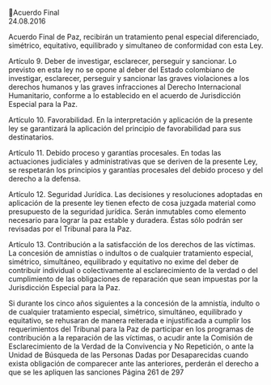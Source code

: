 Acuerdo Final  
24.08.2016  

Acuerdo  Final  de  Paz,  recibirán  un  tratamiento  penal  especial  diferenciado,  simétrico,  equitativo, 
equilibrado y simultaneo de conformidad con esta Ley. 
 
Artículo 9. Deber de investigar, esclarecer, perseguir y sancionar. Lo previsto en esta ley no se opone al 
deber del Estado colombiano de investigar, esclarecer, perseguir y sancionar las graves violaciones a los 
derechos  humanos  y  las  graves  infracciones  al  Derecho  Internacional  Humanitario,  conforme  a  lo 
establecido en el acuerdo de Jurisdicción Especial para la Paz. 
 
Artículo 10. Favorabilidad. En la interpretación y aplicación de la presente ley se garantizará la aplicación 
del principio de favorabilidad para sus destinatarios. 
 
Artículo 11. Debido proceso y garantías procesales. En todas las actuaciones judiciales y administrativas 
que se deriven de la presente Ley, se respetarán los principios y garantías procesales del debido proceso 
y del derecho a la defensa. 
 
Artículo 12. Seguridad Jurídica. Las decisiones y resoluciones adoptadas en aplicación de la presente ley 
tienen efecto de cosa juzgada material como presupuesto de la seguridad jurídica. Serán inmutables como 
elemento necesario para lograr la paz estable y duradera. Éstas sólo podrán ser revisadas por el Tribunal 
para la Paz. 
 
Artículo 13. Contribución a la satisfacción de los derechos de las víctimas. La concesión de amnistías o 
indultos o de cualquier tratamiento especial, simétrico, simultáneo, equilibrado y equitativo no exime del 
deber de contribuir individual o colectivamente al esclarecimiento de la verdad o del cumplimiento de las 
obligaciones de reparación que sean impuestas por la Jurisdicción Especial para la Paz.  
 
Si  durante  los  cinco  años  siguientes  a  la  concesión  de  la  amnistía,  indulto  o  de  cualquier  tratamiento 
especial, simétrico, simultáneo, equilibrado y equitativo, se rehusaran de manera reiterada e injustificada 
a cumplir los requerimientos del Tribunal para la Paz de participar en los programas de contribución a la 
reparación de las víctimas, o acudir ante la Comisión de Esclarecimiento de la Verdad de la Convivencia y 
No Repetición, o ante  la Unidad de Búsqueda de las Personas Dadas por Desaparecidas cuando exista 
obligación de comparecer ante las anteriores, perderán el derecho a que se les apliquen las sanciones 
Página 261 de 297 
 

